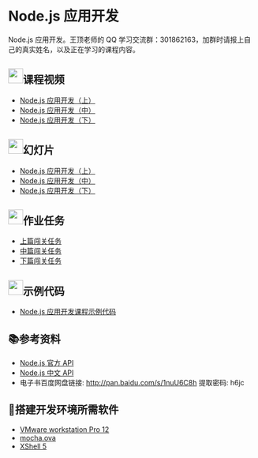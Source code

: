 # Node.js 应用开发

Node.js 应用开发。王顶老师的 QQ 学习交流群：301862163，加群时请报上自己的真实姓名，以及正在学习的课程内容。

## <img src="https://raw.githubusercontent.com/wangding/courses/master/images/video.png" height="30">课程视频

- [Node.js 应用开发（上）](http://edu.51cto.com/course/course_id-.html)  
- [Node.js 应用开发（中）](http://edu.51cto.com/course/course_id-.html)  
- [Node.js 应用开发（下）](http://edu.51cto.com/course/course_id-.html)  

## <img src="https://raw.githubusercontent.com/wangding/courses/master/images/presentation.png" height="30">幻灯片

- [Node.js 应用开发（上）](nodejs01.pptx)  
- [Node.js 应用开发（中）](nodejs02.pptx)  
- [Node.js 应用开发（下）](nodejs03.pptx)  

## <img src="https://raw.githubusercontent.com/wangding/courses/master/images/homework.png" height="30">作业任务

- [上篇闯关任务](task01.md)  
- [中篇闯关任务](task02.md)  
- [下篇闯关任务](task03.md)  

## <img src="https://raw.githubusercontent.com/wangding/courses/master/images/code.png" height="30">示例代码

- [Node.js 应用开发课程示例代码](https://github.com/wangding/nodejs-demo)  

## :books:参考资料

- [Node.js 官方 API](https://nodejs.org/dist/latest-v8.x/docs/api/)  
- [Node.js 中文 API](http://nodejs.cn/api/)  
- 电子书百度网盘链接: http://pan.baidu.com/s/1nuU6C8h 提取密码: h6jc

## :hammer:搭建开发环境所需软件

- [VMware workstation Pro 12](http://rj.baidu.com/soft/detail/13808.html?ald)
- [mocha.ova](http://pan.baidu.com/s/1o8a3E3o)
- [XShell 5](http://rj.baidu.com/soft/detail/15201.html)

